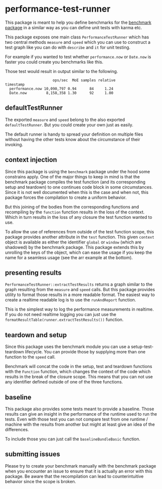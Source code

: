 # performance-test-runner

This package is meant to help you define benchmarks for the [benchmark package](https://www.npmjs.com/package/benchmark) in a similar way as you can define unit tests with karma etc.

This package exposes one main class `PerformanceTestRunner` which has two central methods `measure` and `speed` which you can use to construct a test graph like you can do with `describe` and `it` for unit testing.

For example if you wanted to test whether `performance.now` or `Date.now` is faster you could create you benchmarks like this.

<!-- USEFILE: examples\simple-tests.ts; str => str.replace(/\.\.\/src/g, 'performance-test-runner/lib').replace(/performance-test-runner\/lib\/performance-test-runner/,'performance-test-runner') -->

Those test would result in output similar to the following.

```text
                      ops/sec  MoE samples relative
timestamp
  performance.now 10,090,797 0.94      84     1.24
  Date.now         8,158,358 1.30      92     1.00
```

## defaultTestRunner

The exported `measure` and `speed` belong to the also exported `defaultTestRunner`. But you could create your own just as easily.

<!-- USEFILE: examples\create-own.ts; str => str.replace(/\.\.\/src/g, 'performance-test-runner/lib').replace(/performance-test-runner\/lib\/performance-test-runner/,'performance-test-runner') -->

The default runner is handy to spread your definition on multiple files without having the other tests know about the circumstance of their invoking.

<!-- USEFILE: examples\spread-definition.ts; str => str.replace(/\.\.\/src/g, 'performance-test-runner/lib').replace(/performance-test-runner\/lib\/performance-test-runner/,'performance-test-runner') -->

## context injection

Since this package is using the `benchmark` package under the hood some constrains apply. One of the major things to keep in mind is that the benchmark package compiles the test function (and its corresponding setup and teardown) to one continues code block in some circumstances. Since it is not well documented when this is the case and when not, this package forces the compilation to create a uniform behavior.

But this joining of the bodies from the corresponding functions and recompiling by the `function` function results in the loss of the context. Which in turn results in the loss of any closure the test function wanted to use.

To allow the use of references from outside of the test function scope, this package provides another attribute in the `test` function. This given `context` object is available as either the identifier `global` or `window` (which are shadowed) by the benchmark package. This package extends this by unrolling the keys of the object, which can ease the usage if you keep the name for a seamless usage (see the arr example at the bottom).

<!-- USEFILE: examples\context.ts; str => str.replace(/\.\.\/src/g, 'performance-test-runner/lib').replace(/performance-test-runner\/lib\/performance-test-runner/,'performance-test-runner') -->

## presenting results

`PerformanceTestRunner::extractTestResults` returns a graph similar to the graph resulting from the `measure` and `speed` calls. But this package provides utility to format those results in a more readable format. The easiest way to create a realtime readable log is to use the `runAndReport` function. 

<!-- USEFILE: examples\log-results.ts; str => str.replace(/\.\.\/src/g, 'performance-test-runner/lib').replace(/performance-test-runner\/lib\/performance-test-runner/,'performance-test-runner') -->

This is the simplest way to log the performance measurements in realtime. If you do not need realtime logging you can just use the `formatResultTable(runner.extractTestResults())` function.

## teardown and setup

Since this package uses the benchmark module you can use a setup-test-teardown lifecycle. You can provide those by supplying more than one function to the `speed` call.

Benchmark will concat the code in the setup, test and teardown functions with the `Function` function, which changes the context of the code which results in the break of the closure scope. This means that you can not use any identifier defined outside of one of the three functions.

<!-- USEFILE: examples\setup-teardown.ts; str => str.replace(/\.\.\/src/g, 'performance-test-runner/lib').replace(/performance-test-runner\/lib\/performance-test-runner/,'performance-test-runner') -->

## baseline

This package also provides some tests meant to provide a baseline. Those results can give an insight in the performance of the runtime used to run the tests. Even with those test you can not compare test from one runtime / machine with the results from another but might at least give an idea of the differences.

To include those you can just call the `baselineBundleBasic` function.

<!-- USEFILE: examples\baseline.ts; str => str.replace(/\.\.\/src/g, 'performance-test-runner/lib').replace(/performance-test-runner\/lib\/performance-test-runner/,'performance-test-runner') -->

## submitting issues
 
Please try to create your benchmark manually with the benchmark package when you encounter an issue to ensure that it is actually an error with this package. Be aware that the recompilation can lead to counterintuitive behavior since the scope is broken. 